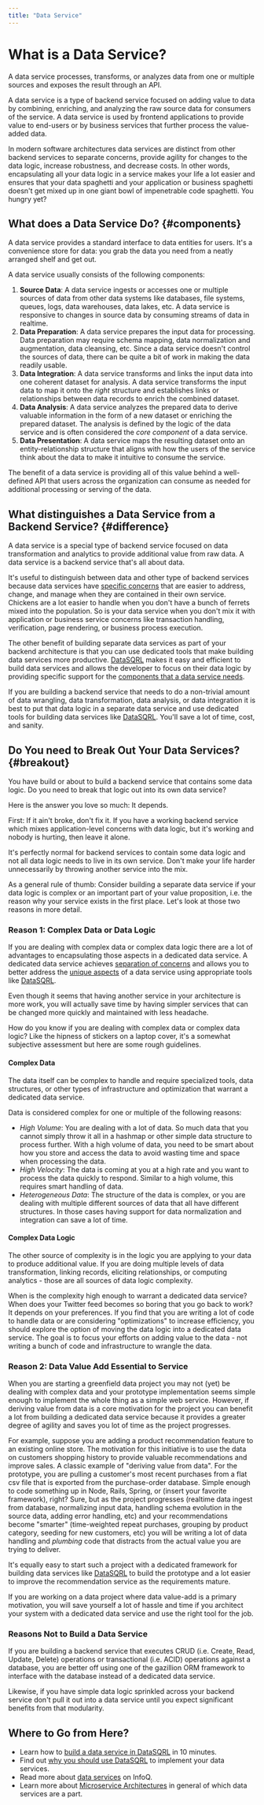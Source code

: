 ```yaml
---
title: "Data Service"
---
```


# What is a Data Service?

A data service processes, transforms, or analyzes data from one or multiple sources and exposes the result through an API.

A data service is a type of backend service focused on adding value to data by combining, enriching, and analyzing the raw source data for consumers of the service. A data service is used by frontend applications to provide value to end-users or by business services that further process the value-added data.

In modern software architectures data services are distinct from other backend services to separate concerns, provide agility for changes to the data logic, increase robustness, and decrease costs.
In other words, encapsulating all your data logic in a service makes your life a lot easier and ensures that your data spaghetti and your application or business spaghetti doesn't get mixed up in one giant bowl of impenetrable code spaghetti. You hungry yet?

## What does a Data Service Do? {#components}

A data service provides a standard interface to data entities for users. It's a convenience store for data: you grab the data you need from a neatly arranged shelf and get out. 

A data service usually consists of the following components:

1. **Source Data**: A data service ingests or accesses one or multiple sources of data from other data systems like databases, file systems, queues, logs, data warehouses, data lakes, etc. A data service is responsive to changes in source data by consuming streams of data in realtime.
2. **Data Preparation**: A data service prepares the input data for processing. Data preparation may require schema mapping, data normalization and augmentation, data cleansing, etc. Since a data service doesn't control the sources of data, there can be quite a bit of work in making the data readily usable.
3. **Data Integration**: A data service transforms and links the input data into one coherent dataset for analysis. A data service transforms the input data to map it onto the *right* structure and establishes links or relationships between data records to enrich the combined dataset.
4. **Data Analysis**: A data service analyzes the prepared data to derive valuable information in the form of a new dataset or enriching the prepared dataset. The analysis is defined by the logic of the data service and is often considered the *core component* of a data service.
5. **Data Presentation**: A data service maps the resulting dataset onto an entity-relationship structure that aligns with how the users of the service think about the data to make it intuitive to consume the service.

The benefit of a data service is providing all of this value behind a well-defined API that users across the organization can consume as needed for additional processing or serving of the data.

## What distinguishes a Data Service from a Backend Service? {#difference}

A data service is a special type of backend service focused on data transformation and analytics to provide additional value from raw data.
A data service is a backend service that's all about data.

It's useful to distinguish between data and other type of backend services because
data services have [specific concerns](#components) that are easier to address, change, and manage
when they are contained in their own service. Chickens are a lot easier to handle
when you don't have a bunch of ferrets mixed into the population. So is your data
service when you don't mix it with application or business service concerns like
transaction handling, verification, page rendering, or business process execution.

The other benefit of building separate data services as part of your backend
architecture is that you can use dedicated tools that make building data services
more productive. [DataSQRL](/) makes it easy and efficient to build data services
and allows the developer to focus on their data logic by providing specific support
for the [components that a data service needs](#components).

If you are building a backend service that needs to do a non-trivial amount of 
data wrangling, data transformation, data analysis, or data integration it is
best to put that data logic in a separate data service and use dedicated tools
for building data services like [DataSQRL](/). You'll save a lot of time, cost,
and sanity.

## Do You need to Break Out Your Data Services? {#breakout}

You have build or about to build a backend service that contains some data logic.
Do you need to break that logic out into its own data service?

Here is the answer you love so much: It depends.

First: If it ain't broke, don't fix it. If you have a working backend service which
mixes application-level concerns with data logic, but it's working and nobody is
hurting, then leave it alone.

It's perfectly normal for backend services to contain some data logic and not all
data logic needs to live in its own service. Don't make your life harder 
unnecessarily by throwing another service into the mix.

As a general rule of thumb: Consider building a separate data service if your
data logic is complex or an important part of your value proposition, i.e. the
reason why your service exists in the first place. Let's look at those two reasons
in more detail.

### Reason 1: Complex Data or Data Logic

If you are dealing with complex data or complex data logic there are a lot of advantages
to encapsulating those aspects in a dedicated data service. A dedicated data service
achieves [separation of concerns](#difference) and allows you to better address the 
[unique aspects](#components) of a data service using appropriate tools like [DataSQRL](/).

Even though it seems that having another service in your architecture is more work, you will
actually save time by having simpler services that can be changed more quickly and 
maintained with less headache.

How do you know if you are dealing with complex data or complex data logic? Like the hipness
of stickers on a laptop cover, it's a somewhat subjective assessment but here are some 
rough guidelines.

#### Complex Data

The data itself can be complex to handle and require specialized tools, data structures, or
other types of infrastructure and optimization that warrant a dedicated data service.

Data is considered complex for one or multiple of the following reasons:

- *High Volume*: You are dealing with a lot of data. So much data that you cannot simply
 throw it all in a hashmap or other simple data structure to process further. With a high
 volume of data, you need to be smart about how you store and access the data to avoid
 wasting time and space when processing the data.
- *High Velocity*: The data is coming at you at a high rate and you want to process the data
 quickly to respond. Similar to a high volume, this requires smart handling of data.
- *Heterogeneous Data*: The structure of the data is complex, or you are dealing with multiple
 different sources of data that all have different structures. In those cases having support
 for data normalization and integration can save a lot of time.

#### Complex Data Logic

The other source of complexity is in the logic you are applying to your data to produce
additional value. If you are doing multiple levels of data transformation, linking records,
eliciting relationships, or computing analytics - those are all sources of data logic
complexity.

When is the complexity high enough to warrant a dedicated data service? When does your
Twitter feed becomes so boring that you go back to work? It depends on your preferences.
If you find that you are writing a lot of code to handle data or are considering
"optimizations" to increase efficiency, you should explore the option of moving the data
logic into a dedicated data service. The goal is to focus your efforts on adding value to
the data - not writing a bunch of code and infrastructure to wrangle the data.

### Reason 2: Data Value Add Essential to Service

When you are starting a greenfield data project you may not (yet) be dealing with complex data
and your prototype implementation seems simple enough to implement the whole thing as a
simple web service. However, if deriving value from data is a core motivation for the project
you can benefit a lot from building a dedicated data service because it provides a greater
degree of agility and saves you lot of time as the project progresses.

For example, suppose you are adding a product recommendation feature to an existing online
store. The motivation for this initiative is to use the data on customers shopping history
to provide valuable recommendations and improve sales. A classic example of "deriving value
from data". For the prototype, you are pulling a customer's most recent purchases from a 
flat csv file that is exported from the purchase-order database. Simple enough to code
something up in Node, Rails, Spring, or (insert your favorite framework), right? Sure, but
as the project progresses (realtime data ingest from database, normalizing input data,
handling schema evolution in the source data, adding error handling, etc) and your 
recommendations become "smarter" (time-weighted repeat purchases, grouping by product
category, seeding for new customers, etc) you will be writing a lot of data handling and
*plumbing* code that distracts from the actual value you are trying to deliver.

It's equally easy to start such a project with a dedicated framework for building data
services like [DataSQRL](/) to build the prototype and a lot easier to improve the 
recommendation service as the requirements mature.

If you are working on a data project where data value-add is a primary motivation, you will
save yourself a lot of hassle and time if you architect your system with a dedicated
data service and use the right tool for the job.

### Reasons Not to Build a Data Service

If you are building a backend service that executes CRUD 
(i.e. Create, Read, Update, Delete) operations or transactional (i.e. ACID) operations against a database, you are better off using one of the gazillion ORM framework to interface with the database instead of a dedicated data service.

Likewise, if you have simple data logic sprinkled across your backend service
don't pull it out into a data service until you expect significant benefits from that
modularity.



## Where to Go from Here?

- Learn how to [build a data service in DataSQRL](/docs/getting-started/quickstart) in 10 minutes.
- Find out [why you should use DataSQRL](/docs/getting-started/concepts/why-datasqrl) to implement your data services.
- Read more about [data services](https://www.infoq.com/articles/narayanan-soa-data-services/) on InfoQ.
- Learn more about [Microservice Architectures](https://martinfowler.com/articles/microservices.html) in general of which data services are a part.
